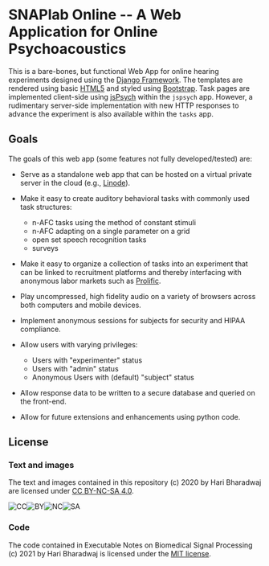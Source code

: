 # SNAPlab Online -- A Web Application for Online Psychoacoustics


This is a bare-bones, but functional Web App for online
hearing experiments designed using the [Django Framework](https://www.djangoproject.com).
The templates are rendered using basic [HTML5](https://en.wikipedia.org/wiki/HTML5) and
styled using [Bootstrap](https://getbootstrap.com/).
Task pages are implemented client-side using [jsPsych](https://www.jspsych.org)
within the ```jspsych``` app.
However, a rudimentary server-side implementation 
with new HTTP responses to advance the experiment
is also available within the ```tasks``` app.


## Goals

The goals of this web app (some features not fully developed/tested) are:

-	Serve as a standalone web app that can be hosted
	on a virtual private server in the cloud (e.g., [Linode](https://www.linode.com)).

- 	Make it easy to create auditory behavioral tasks
	with commonly used task structures:

	* n-AFC tasks using the method of constant stimuli
	* n-AFC adapting on a single parameter on a grid
	* open set speech recognition tasks
	* surveys

-	Make it easy to organize a collection of tasks into an experiment
	that can be linked to recruitment platforms and thereby interfacing
	with anonymous labor markets such as [Prolific](https://www.prolific.co).

-	Play uncompressed, high fidelity audio on a variety of browsers
	across both computers and mobile devices.

-	Implement anonymous sessions for subjects for security
	and HIPAA compliance.

-	Allow users with varying privileges:

	- Users with "experimenter" status
	- Users with "admin" status
	- Anonymous Users with (default) "subject" status

-	Allow response data to be written to a secure database
	and queried on the front-end.

-	Allow for future extensions and enhancements using python code.

## License
### Text and images
The text and images contained in this repository (c) 2020 by Hari Bharadwaj are licensed under [CC BY-NC-SA 4.0](https://creativecommons.org/licenses/by-nc-sa/4.0/).

![CC](https://mirrors.creativecommons.org/presskit/icons/cc.svg)![BY](https://mirrors.creativecommons.org/presskit/icons/by.svg)![NC](https://mirrors.creativecommons.org/presskit/icons/nc.svg)![SA](https://mirrors.creativecommons.org/presskit/icons/sa.svg)

### Code
The code contained in Executable Notes on Biomedical Signal Processing (c) 2021 by Hari Bharadwaj is licensed under the [MIT license](https://opensource.org/licenses/MIT).

